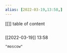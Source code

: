 ```yaml
---
alias: [2022-03-19,13:58,]
---
```

[[]]
table of content
```toc
```

[[2022-03-19]] 13:58

```query
"moscow"
```